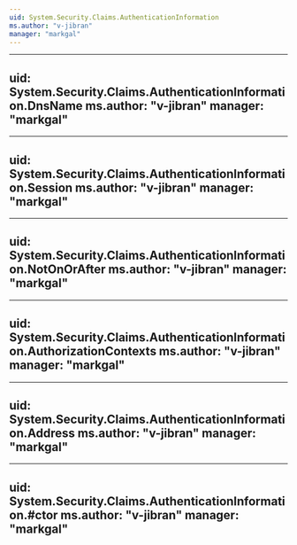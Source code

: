 ```yaml
---
uid: System.Security.Claims.AuthenticationInformation
ms.author: "v-jibran"
manager: "markgal"
---
```


---
uid: System.Security.Claims.AuthenticationInformation.DnsName
ms.author: "v-jibran"
manager: "markgal"
---

---
uid: System.Security.Claims.AuthenticationInformation.Session
ms.author: "v-jibran"
manager: "markgal"
---

---
uid: System.Security.Claims.AuthenticationInformation.NotOnOrAfter
ms.author: "v-jibran"
manager: "markgal"
---

---
uid: System.Security.Claims.AuthenticationInformation.AuthorizationContexts
ms.author: "v-jibran"
manager: "markgal"
---

---
uid: System.Security.Claims.AuthenticationInformation.Address
ms.author: "v-jibran"
manager: "markgal"
---

---
uid: System.Security.Claims.AuthenticationInformation.#ctor
ms.author: "v-jibran"
manager: "markgal"
---
